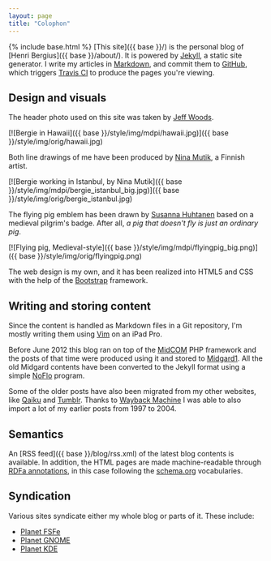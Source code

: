 ```yaml
---
layout: page
title: "Colophon"
---
```

{% include base.html %}
[This site]({{ base }}/) is the personal blog of [Henri Bergius]({{ base }}/about/). It is powered by [Jekyll](http://jekyllrb.com/), a static site generator. I write my articles in [Markdown](http://daringfireball.net/projects/markdown/), and commit them to [GitHub](https://github.com/), which triggers [Travis CI](https://travis-ci.org/) to produce the pages you're viewing.

## Design and visuals

The header photo used on this site was taken by [Jeff Woods](https://www.jeffreyandjuliawoods.com/).

[![Bergie in Hawaii]({{ base }}/style/img/mdpi/hawaii.jpg)]({{ base }}/style/img/orig/hawaii.jpg)

Both line drawings of me have been produced by [Nina Mutik](http://ninamutik.sarjakuvablogit.com/about/), a Finnish artist.

[![Bergie working in Istanbul, by Nina Mutik]({{ base }}/style/img/mdpi/bergie_istanbul_big.jpg)]({{ base }}/style/img/orig/bergie_istanbul.jpg)

The flying pig emblem has been drawn by [Susanna Huhtanen](http://cannonerd.wordpress.com/) based on a medieval pilgrim's badge. After all, _a pig that doesn't fly is just an ordinary pig_.

[![Flying pig, Medieval-style]({{ base }}/style/img/mdpi/flyingpig_big.png)]({{ base }}/style/img/orig/flyingpig.png)

The web design is my own, and it has been realized into HTML5 and CSS with the help of the [Bootstrap](http://twitter.github.com/bootstrap/) framework.

## Writing and storing content

Since the content is handled as Markdown files in a Git repository, I'm mostly writing them using [Vim](http://www.vim.org/) on an iPad Pro.

Before June 2012 this blog ran on top of the [MidCOM](http://midgard-project.org/midcom) PHP framework and the posts of that time were produced using it and stored to [Midgard1](http://midgard-project.org/midgard1/). All the old Midgard contents have been converted to the Jekyll format using a simple [NoFlo](http://noflojs.org/) program.

Some of the older posts have also been migrated from my other websites, like [Qaiku](http://wayback.archive.org/web/*/http://www.qaiku.com/home/bergie/) and [Tumblr](http://universalruntime.tumblr.com/). Thanks to [Wayback Machine](http://wayback.archive.org/web/*/http://bergie.greywolves.org/) I was able to also import a lot of my earlier posts from 1997 to 2004.

## Semantics

An [RSS feed]({{ base }}/blog/rss.xml) of the latest blog contents is available. In addition, the HTML pages are made machine-readable through [RDFa annotations](http://www.w3.org/TR/rdfa-primer/), in this case following the [schema.org](http://schema.org/) vocabularies.

## Syndication

Various sites syndicate either my whole blog or parts of it. These include:

* [Planet FSFe](http://planet.fsfe.org/)
* [Planet GNOME](http://planet.gnome.org/)
* [Planet KDE](http://planetkde.org/)
